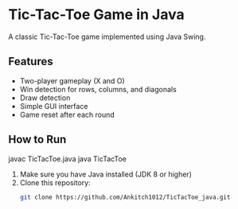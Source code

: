 # Tic-Tac-Toe Game in Java

A classic Tic-Tac-Toe game implemented using Java Swing.


## Features
- Two-player gameplay (X and O)
- Win detection for rows, columns, and diagonals
- Draw detection
- Simple GUI interface
- Game reset after each round

## How to Run
javac TicTacToe.java
java TicTacToe


1. Make sure you have Java installed (JDK 8 or higher)
2. Clone this repository:
   ```bash
   git clone https://github.com/Ankitch1012/TicTacToe_java.git

